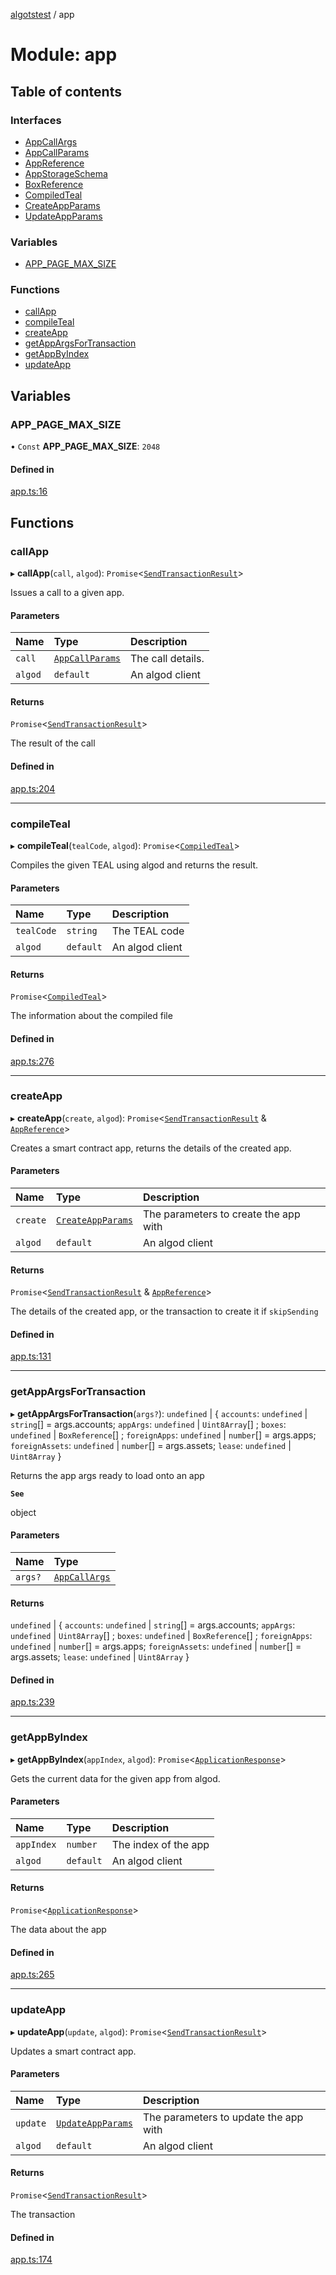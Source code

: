 [algotstest](../README.md) / app

# Module: app

## Table of contents

### Interfaces

- [AppCallArgs](../interfaces/app.AppCallArgs.md)
- [AppCallParams](../interfaces/app.AppCallParams.md)
- [AppReference](../interfaces/app.AppReference.md)
- [AppStorageSchema](../interfaces/app.AppStorageSchema.md)
- [BoxReference](../interfaces/app.BoxReference.md)
- [CompiledTeal](../interfaces/app.CompiledTeal.md)
- [CreateAppParams](../interfaces/app.CreateAppParams.md)
- [UpdateAppParams](../interfaces/app.UpdateAppParams.md)

### Variables

- [APP\_PAGE\_MAX\_SIZE](app.md#app_page_max_size)

### Functions

- [callApp](app.md#callapp)
- [compileTeal](app.md#compileteal)
- [createApp](app.md#createapp)
- [getAppArgsForTransaction](app.md#getappargsfortransaction)
- [getAppByIndex](app.md#getappbyindex)
- [updateApp](app.md#updateapp)

## Variables

### APP\_PAGE\_MAX\_SIZE

• `Const` **APP\_PAGE\_MAX\_SIZE**: ``2048``

#### Defined in

[app.ts:16](https://github.com/algorandfoundation/algokit-utils-ts/blob/4edaa90/src/app.ts#L16)

## Functions

### callApp

▸ **callApp**(`call`, `algod`): `Promise`<[`SendTransactionResult`](../interfaces/transaction.SendTransactionResult.md)\>

Issues a call to a given app.

#### Parameters

| Name | Type | Description |
| :------ | :------ | :------ |
| `call` | [`AppCallParams`](../interfaces/app.AppCallParams.md) | The call details. |
| `algod` | `default` | An algod client |

#### Returns

`Promise`<[`SendTransactionResult`](../interfaces/transaction.SendTransactionResult.md)\>

The result of the call

#### Defined in

[app.ts:204](https://github.com/algorandfoundation/algokit-utils-ts/blob/4edaa90/src/app.ts#L204)

___

### compileTeal

▸ **compileTeal**(`tealCode`, `algod`): `Promise`<[`CompiledTeal`](../interfaces/app.CompiledTeal.md)\>

Compiles the given TEAL using algod and returns the result.

#### Parameters

| Name | Type | Description |
| :------ | :------ | :------ |
| `tealCode` | `string` | The TEAL code |
| `algod` | `default` | An algod client |

#### Returns

`Promise`<[`CompiledTeal`](../interfaces/app.CompiledTeal.md)\>

The information about the compiled file

#### Defined in

[app.ts:276](https://github.com/algorandfoundation/algokit-utils-ts/blob/4edaa90/src/app.ts#L276)

___

### createApp

▸ **createApp**(`create`, `algod`): `Promise`<[`SendTransactionResult`](../interfaces/transaction.SendTransactionResult.md) & [`AppReference`](../interfaces/app.AppReference.md)\>

Creates a smart contract app, returns the details of the created app.

#### Parameters

| Name | Type | Description |
| :------ | :------ | :------ |
| `create` | [`CreateAppParams`](../interfaces/app.CreateAppParams.md) | The parameters to create the app with |
| `algod` | `default` | An algod client |

#### Returns

`Promise`<[`SendTransactionResult`](../interfaces/transaction.SendTransactionResult.md) & [`AppReference`](../interfaces/app.AppReference.md)\>

The details of the created app, or the transaction to create it if `skipSending`

#### Defined in

[app.ts:131](https://github.com/algorandfoundation/algokit-utils-ts/blob/4edaa90/src/app.ts#L131)

___

### getAppArgsForTransaction

▸ **getAppArgsForTransaction**(`args?`): `undefined` \| { `accounts`: `undefined` \| `string`[] = args.accounts; `appArgs`: `undefined` \| `Uint8Array`[] ; `boxes`: `undefined` \| `BoxReference`[] ; `foreignApps`: `undefined` \| `number`[] = args.apps; `foreignAssets`: `undefined` \| `number`[] = args.assets; `lease`: `undefined` \| `Uint8Array`  }

Returns the app args ready to load onto an app

**`See`**

object

#### Parameters

| Name | Type |
| :------ | :------ |
| `args?` | [`AppCallArgs`](../interfaces/app.AppCallArgs.md) |

#### Returns

`undefined` \| { `accounts`: `undefined` \| `string`[] = args.accounts; `appArgs`: `undefined` \| `Uint8Array`[] ; `boxes`: `undefined` \| `BoxReference`[] ; `foreignApps`: `undefined` \| `number`[] = args.apps; `foreignAssets`: `undefined` \| `number`[] = args.assets; `lease`: `undefined` \| `Uint8Array`  }

#### Defined in

[app.ts:239](https://github.com/algorandfoundation/algokit-utils-ts/blob/4edaa90/src/app.ts#L239)

___

### getAppByIndex

▸ **getAppByIndex**(`appIndex`, `algod`): `Promise`<[`ApplicationResponse`](../interfaces/algod_type.ApplicationResponse.md)\>

Gets the current data for the given app from algod.

#### Parameters

| Name | Type | Description |
| :------ | :------ | :------ |
| `appIndex` | `number` | The index of the app |
| `algod` | `default` | An algod client |

#### Returns

`Promise`<[`ApplicationResponse`](../interfaces/algod_type.ApplicationResponse.md)\>

The data about the app

#### Defined in

[app.ts:265](https://github.com/algorandfoundation/algokit-utils-ts/blob/4edaa90/src/app.ts#L265)

___

### updateApp

▸ **updateApp**(`update`, `algod`): `Promise`<[`SendTransactionResult`](../interfaces/transaction.SendTransactionResult.md)\>

Updates a smart contract app.

#### Parameters

| Name | Type | Description |
| :------ | :------ | :------ |
| `update` | [`UpdateAppParams`](../interfaces/app.UpdateAppParams.md) | The parameters to update the app with |
| `algod` | `default` | An algod client |

#### Returns

`Promise`<[`SendTransactionResult`](../interfaces/transaction.SendTransactionResult.md)\>

The transaction

#### Defined in

[app.ts:174](https://github.com/algorandfoundation/algokit-utils-ts/blob/4edaa90/src/app.ts#L174)

